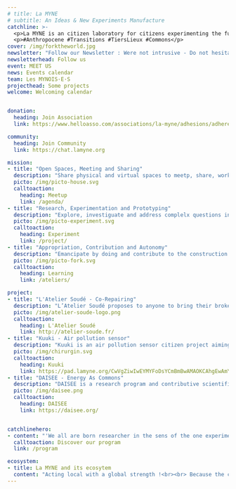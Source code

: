 ```yaml
---
# title: La MYNE
# subtitle: An Ideas & New Experiments Manufacture
catchline: >-
  <p>La MYNE is an citizen laboratory for citizens experimenting the future. We are a Third-Party-Place by the common(s).</p><br>
  <p>#Anthropocene #Transitions #TiersLieux #Commons</p>
cover: /img/forktheworld.jpg
newsletter: "Follow our Newsletter : Were not intrusive - Do not hesitate to leave your mail if you wish !"
newsletterhead: Follow us
event: MEET US
news: Events calendar
team: Les MYNOIS·E·S
projecthead: Some projects
welcome: Welcoming calendar


donation:
  heading: Join Association
  link: https://www.helloasso.com/associations/la-myne/adhesions/adherer-a-la-myne-en-2018

community:
  heading: Join Community
  link: https://chat.lamyne.org

mission:
- title: "Open Spaces, Meeting and Sharing"
  description: "Share physical and virtual spaces to meetp, share, work and experiment."
  picto: /img/picto-house.svg
  calltoaction:
    heading: Meetup
    link: /agenda/
- title: "Research, Experimentation and Prototyping"
  description: "Explore, investiguate and address complelx questions in society in transtion(s) through situated research."
  picto: /img/picto-experiment.svg
  calltoaction:
    heading: Experiment
    link: /project/
- title: "Appropriation, Contribution and Autonomy"
  description: "Emancipate by doing and contribute to the construction of a (informational) common patrimoine facilitatingn autonomization."
  picto: /img/picto-fork.svg
  calltoaction:
    heading: Learning
    link: /ateliers/

project:
- title: "L'Atelier Soudé - Co-Repairing"
  description: "L’Atelier Soudé proposes to anyone to bring their broken devices in order to repair it together with tools , skills and ideas brought by everyone. It enables to repair at a low-cost those devices while learning how to repair it in a good mood !"
  picto: /img/atelier-soude-logo.png
  calltoaction:
    heading: L'Atelier Soudé
    link: http://atelier-soude.fr/
- title: "Kuuki - Air pollution sensor"
  description: "Kuuki is an air pollution sensor citizen project aiming the apporpriation of environmental data by anyone. How the understanding of environmental data is able to enhance the engagement of inhabitants in bringing ways to improve their environment ?"
  picto: /img/chirurgin.svg
  calltoaction:
    heading: Kuuki
    link: https://pad.lamyne.org/CwVgZiwIwEYMYFoDsYCmBmBwAMAOKCAhgEwAmYWwhquupM6SqwQA#
- title: "DAISEE - Energy As Commons"
  description: "DAISEE is a research program and contributive scientific community dedicated to complex question in the field of transitions (more particularly energy transition) by the commons. DAISEE relies on contributive research approaches to cultivate open-knowledge on energy transition."
  picto: /img/daisee.png
  calltoaction:
    heading: DAISEE
    link: https://daisee.org/


catchlinehero:
- content: "'We all are born researcher in the sens of the one experimenting, testing and validating or not his/her hypethesis thourgh the experience of life, or the inventor who goes to the discovery of the possible' - L'Aventure Ordinaire, Yearly 2015 report from La Paillasse Saône."
  calltoaction: Discover our program
  link: /program

ecosystem:
- title: La MYNE and its ecosytem
  content: "Acting local with a global strength !<br><br> Because the community of La MYNE is based on new forms of partnerships, collaboration and collective intelligence, incarnated into reciprcity dynamcs, it is part of a intimately interconnected ecosystem."
---
```


